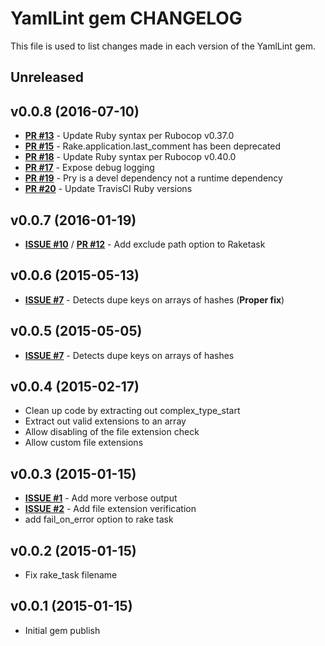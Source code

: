 YamlLint gem CHANGELOG
======================
This file is used to list changes made in each version of the YamlLint gem.

Unreleased
-------------------

v0.0.8 (2016-07-10)
-------------------
- **[PR #13](https://github.com/shortdudey123/yamllint/pull/13)** - Update Ruby syntax per Rubocop v0.37.0
- **[PR #15](https://github.com/shortdudey123/yamllint/pull/15)** - Rake.application.last_comment has been deprecated
- **[PR #18](https://github.com/shortdudey123/yamllint/pull/18)** - Update Ruby syntax per Rubocop v0.40.0
- **[PR #17](https://github.com/shortdudey123/yamllint/pull/17)** - Expose debug logging
- **[PR #19](https://github.com/shortdudey123/yamllint/pull/19)** - Pry is a devel dependency not a runtime dependency
- **[PR #20](https://github.com/shortdudey123/yamllint/pull/20)** - Update TravisCI Ruby versions

v0.0.7 (2016-01-19)
-------------------
- **[ISSUE #10](https://github.com/shortdudey123/yamllint/issues/10)** / **[PR #12](https://github.com/shortdudey123/yamllint/pull/12)** - Add exclude path option to Raketask

v0.0.6 (2015-05-13)
-------------------
- **[ISSUE #7](https://github.com/shortdudey123/yamllint/issues/7)** - Detects dupe keys on arrays of hashes (**Proper fix**)

v0.0.5 (2015-05-05)
-------------------
- **[ISSUE #7](https://github.com/shortdudey123/yamllint/issues/7)** - Detects dupe keys on arrays of hashes

v0.0.4 (2015-02-17)
-------------------
- Clean up code by extracting out complex_type_start
- Extract out valid extensions to an array
- Allow disabling of the file extension check
- Allow custom file extensions

v0.0.3 (2015-01-15)
-------------------
- **[ISSUE #1](https://github.com/shortdudey123/yamllint/issues/1)** - Add more verbose output
- **[ISSUE #2](https://github.com/shortdudey123/yamllint/issues/2)** - Add file extension verification
- add fail_on_error option to rake task

v0.0.2 (2015-01-15)
-------------------
- Fix rake_task filename

v0.0.1 (2015-01-15)
-------------------
- Initial gem publish
